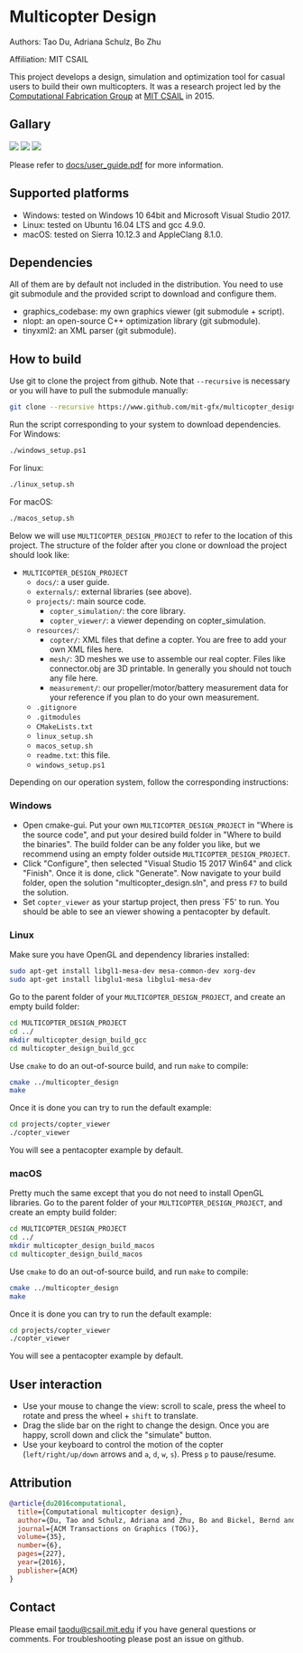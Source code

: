# Multicopter Design

Authors: Tao Du, Adriana Schulz, Bo Zhu

Affiliation: MIT CSAIL

This project develops a design, simulation and optimization tool for casual
users to build their own multicopters. It was a research project led by the
[Computational Fabrication Group](http://cfg.mit.edu) at
[MIT CSAIL](https://www.csail.mit.edu/) in 2015.

## Gallary
![](docs/vtail_simulate.jpg)
![](docs/y6_simulate.jpg)
![](docs/windows_default_ui.jpg)

Please refer to [docs/user_guide.pdf](docs/user_guide.pdf) for more
information.

## Supported platforms
* Windows: tested on Windows 10 64bit and Microsoft Visual Studio 2017.
* Linux: tested on Ubuntu 16.04 LTS and gcc 4.9.0.
* macOS: tested on Sierra 10.12.3 and AppleClang 8.1.0.

## Dependencies
All of them are by default not included in the distribution. You need to use
git submodule and the provided script to download and configure them.
* graphics_codebase: my own graphics viewer (git submodule + script).
* nlopt: an open-source C++ optimization library (git submodule).
* tinyxml2: an XML parser (git submodule).

## How to build
Use git to clone the project from github. Note that `--recursive` is necessary
or you will have to pull the submodule manually:
```bash
git clone --recursive https://www.github.com/mit-gfx/multicopter_design.git
```
Run the script corresponding to your system to download dependencies. For
Windows:
```bash
./windows_setup.ps1
```
For linux:
```bash
./linux_setup.sh
```
For macOS:
```bash
./macos_setup.sh
```

Below we will use `MULTICOPTER_DESIGN_PROJECT` to refer to the location of this
project. The structure of the folder after you clone or download the project
should look like:
* `MULTICOPTER_DESIGN_PROJECT`
  * `docs/`: a user guide.
  * `externals/`: external libraries (see above).
  * `projects/`: main source code.
    * `copter_simulation/`: the core library.
    * `copter_viewer/`: a viewer depending on copter_simulation.
  * `resources/`:
    * `copter/`: XML files that define a copter. You are free to add your own
      XML files here.
    * `mesh/`: 3D meshes we use to assemble our real copter. Files like
      connector.obj are 3D printable. In generally you should not touch any
      file here.
    * `measurement/`: our propeller/motor/battery measurement data for your
      reference if you plan to do your own measurement.
  * `.gitignore`
  * `.gitmodules`
  * `CMakeLists.txt`
  * `linux_setup.sh`
  * `macos_setup.sh`
  * `readme.txt`: this file.
  * `windows_setup.ps1`

Depending on our operation system, follow the corresponding instructions:

### Windows
* Open cmake-gui. Put your own `MULTICOPTER_DESIGN_PROJECT` in "Where is the
source code", and put your desired build folder in "Where to build the
binaries". The build folder can be any folder you like, but we recommend using
an empty folder outside `MULTICOPTER_DESIGN_PROJECT`.
* Click "Configure", then selected "Visual Studio 15 2017 Win64" and click
"Finish". Once it is done, click "Generate". Now navigate to your build folder,
open the solution "multicopter_design.sln", and press `F7` to build the
solution.
* Set `copter_viewer` as your startup project, then press `F5' to run. You
should be able to see an viewer showing a pentacopter by default.

### Linux
Make sure you have OpenGL and dependency libraries installed:
```bash
sudo apt-get install libgl1-mesa-dev mesa-common-dev xorg-dev
sudo apt-get install libglu1-mesa libglu1-mesa-dev
```
Go to the parent folder of your `MULTICOPTER_DESIGN_PROJECT`, and create an
empty build folder:
```bash
cd MULTICOPTER_DESIGN_PROJECT
cd ../
mkdir multicopter_design_build_gcc
cd multicopter_design_build_gcc
```
Use `cmake` to do an out-of-source build, and run `make` to compile:
```bash
cmake ../multicopter_design
make
```
Once it is done you can try to run the default example:
```bash
cd projects/copter_viewer
./copter_viewer
```
You will see a pentacopter example by default.

### macOS
Pretty much the same except that you do not need to install OpenGL libraries.
Go to the parent folder of your `MULTICOPTER_DESIGN_PROJECT`, and create an
empty build folder:
```bash
cd MULTICOPTER_DESIGN_PROJECT
cd ../
mkdir multicopter_design_build_macos
cd multicopter_design_build_macos
```
Use `cmake` to do an out-of-source build, and run `make` to compile:
```bash
cmake ../multicopter_design
make
```
Once it is done you can try to run the default example:
```bash
cd projects/copter_viewer
./copter_viewer
```
You will see a pentacopter example by default.

## User interaction
* Use your mouse to change the view: scroll to scale, press the wheel to rotate
and press the wheel + `shift` to translate.
* Drag the slide bar on the right to change the design. Once you are happy,
scroll down and click the "simulate" button.
* Use your keyboard to control the motion of the copter (`left/right/up/down`
arrows and `a`, `d`, `w`, `s`). Press `p` to pause/resume.

## Attribution
```bibtex
@article{du2016computational,
  title={Computational multicopter design},
  author={Du, Tao and Schulz, Adriana and Zhu, Bo and Bickel, Bernd and Matusik, Wojciech},
  journal={ACM Transactions on Graphics (TOG)},
  volume={35},
  number={6},
  pages={227},
  year={2016},
  publisher={ACM}
}
```

## Contact
Please email taodu@csail.mit.edu if you have general questions or comments. For
troubleshooting please post an issue on github.